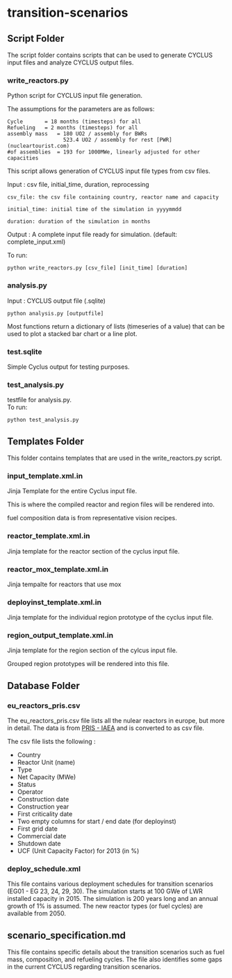 # transition-scenarios

## Script Folder
The script folder contains scripts that can be used to generate CYCLUS
input files and analyze CYCLUS output files.


### write_reactors.py
Python script for CYCLUS input file generation.

The assumptions for the parameters are as follows:

	Cycle 		= 18 months (timesteps) for all
	Refueling 	= 2 months (timesteps) for all
	assembly mass 	= 180 UO2 / assembly for BWRs
			  		  523.4 UO2 / assembly for rest [PWR](nucleartourist.com)
	#of assemblies 	= 193 for 1000MWe, linearly adjusted for other capacities

This script allows generation of CYCLUS input file types from csv files.

Input : csv file, initial_time, duration, reprocessing 


	    
    csv_file: the csv file containing country, reactor name and capacity
    
    initial_time: initial time of the simulation in yyyymmdd

    duration: duration of the simulation in months
    
    
Output : A complete input file ready for simulation. (default: complete_input.xml)
    
To run:

	python write_reactors.py [csv_file] [init_time] [duration]


### analysis.py

Input : CYCLUS output file (.sqlite)  
```
python analysis.py [outputfile]
```

Most functions return a dictionary of lists (timeseries of a value)
that can be used to plot a stacked bar chart or a line plot.


### test.sqlite
Simple Cyclus output for testing purposes.

### test_analysis.py
testfile for analysis.py.  
To run:  
```
python test_analysis.py
```

## Templates Folder
This folder contains templates that are used in the write_reactors.py script.

### input_template.xml.in
Jinja Template for the entire Cyclus input file.

This is where the compiled reactor and region files will be rendered into.

fuel composition data is from representative vision recipes.

### reactor_template.xml.in
Jinja template for the reactor section of the cyclus input file.

### reactor_mox_template.xml.in
Jinja tempalte for reactors that use mox

### deployinst_template.xml.in
Jinja template for the individual region prototype of the cyclus input file.

### region_output_template.xml.in
Jinja template for the region section of the cylcus input file.

Grouped region prototypes will be rendered into this file.


## Database Folder

### eu_reactors_pris.csv
The eu_reactors_pris.csv file lists all the nulear reactors in europe,
but more in detail. The data is from [PRIS - IAEA](https://www.iaea.org/pris/)
and is converted to as csv file.

The csv file lists the following :
* Country
* Reactor Unit (name)
* Type
* Net Capacity (MWe)
* Status
* Operator
* Construction date
* Construction year
* First criticality date
* Two empty columns for start / end date (for deployinst)
* First grid date
* Commercial date
* Shutdown date
* UCF (Unit Capacity Factor) for 2013 (in %)

### deploy_schedule.xml
This file contains various deployment schedules for transition
scenarios (EG01 - EG 23, 24, 29, 30). The simulation starts
at 100 GWe of LWR installed capacity in 2015. The simulation
is 200 years long and an annual growth of 1% is assumed. The
new reactor types (or fuel cycles) are available from 2050.

## scenario_specification.md
This file contains specific details about the transition
scenarios such as fuel mass, composition, and refueling
cycles. The file also identifies some gaps in the current
CYCLUS regarding transition scenarios.